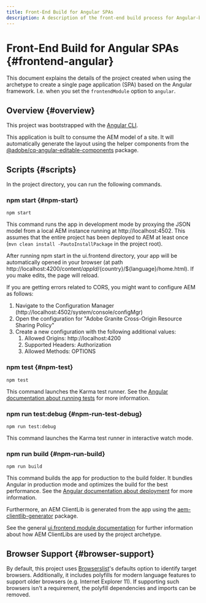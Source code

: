 ```yaml
---
title: Front-End Build for Angular SPAs
description: A description of the front-end build process for Angular-based SPA projects
---
```


# Front-End Build for Angular SPAs {#frontend-angular}

This document explains the details of the project created when using the archetype to create a single page application (SPA) based on the Angular framework. I.e. when you set the `frontendModule` option to `angular`.

## Overview {#overview}

This project was bootstrapped with the [Angular CLI](https://github.com/angular/angular-cli).

This application is built to consume the AEM model of a site. It will automatically generate the layout using the helper components from the [@adobe/cq-angular-editable-components](https://www.npmjs.com/package/@adobe/cq-angular-editable-components) package.

## Scripts {#scripts}

In the project directory, you can run the following commands.

### npm start {#npm-start}

```
npm start
```

This command runs the app in development mode by proxying the JSON model from a local AEM instance running at http://localhost:4502. This assumes that the entire project has been deployed to AEM at least once (`mvn clean install -PautoInstallPackage` in the project root).

After running npm start in the ui.frontend directory, your app will be automatically opened in your browser (at path http://localhost:4200/content/${appId}/${country}/${language}/home.html). If you make edits, the page will reload.

If you are getting errors related to CORS, you might want to configure AEM as follows:

1. Navigate to the Configuration Manager (http://localhost:4502/system/console/configMgr)
1. Open the configuration for "Adobe Granite Cross-Origin Resource Sharing Policy"
1. Create a new configuration with the following additional values:
   1. Allowed Origins: http://localhost:4200
   1. Supported Headers: Authorization
   1. Allowed Methods: OPTIONS

### npm test {#npm-test}

```
npm test
```

This command launches the Karma test runner. See the [Angular documentation about running tests](https://angular.io/guide/testing) for more information.

### npm run test:debug {#npm-run-test-debug}

```
npm run test:debug
```

This command launches the Karma test runner in interactive watch mode.

### npm run build {#npm-run-build}

```
npm run build
```

This command builds the app for production to the build folder. It bundles Angular in production mode and optimizes the build for the best performance. See the [Angular documentation about deployment](https://angular.io/guide/deployment) for more information.

Furthermore, an AEM ClientLib is generated from the app using the [aem-clientlib-generator](https://github.com/wcm-io-frontend/aem-clientlib-generator) package.

See the general [ui.frontend module documentation](uifrontend.md#clientlibs) for further information about how AEM ClientLibs are used by the project archetype.

## Browser Support {#browser-support}

By default, this project uses [Browserslist](https://github.com/browserslist/browserslist)'s defaults option to identify target browsers. Additionally, it includes polyfills for modern language features to support older browsers (e.g. Internet Explorer 11). If supporting such browsers isn't a requirement, the polyfill dependencies and imports can be removed.
